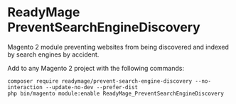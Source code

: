 # ReadyMage PreventSearchEngineDiscovery

Magento 2 module preventing websites from being discovered and indexed by search engines by accident.

Add to any Magento 2 project with the following commands:

  ```shell
  composer require readymage/prevent-search-engine-discovery --no-interaction --update-no-dev --prefer-dist
  php bin/magento module:enable ReadyMage_PreventSearchEngineDiscovery
  ```
